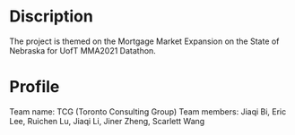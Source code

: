 # Discription
The project is themed on the Mortgage Market Expansion on the State of Nebraska for UofT MMA2021 Datathon.

# Profile
Team name: TCG (Toronto Consulting Group)
Team members: Jiaqi Bi, Eric Lee, Ruichen Lu, Jiaqi Li, Jiner Zheng, Scarlett Wang
